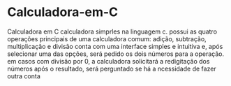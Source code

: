 # Calculadora-em-C

Calculadora em C
calculadora simprles na linguagem c.
possui as quatro operações principais de uma calculadora comum: adição, subtração, multiplicação e divisão
conta com uma interface simples e intuitiva e, após selecionar uma das opções, será pedido os dois números para a operação.
em casos com divisão por 0, a calculadora solicitará a redigitação dos números
após o resultado, será perguntado se há a ncessidade de fazer outra conta
